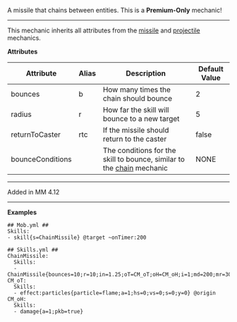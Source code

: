 A missile that chains between entities. This is a **Premium-Only** mechanic!

---

This mechanic inherits all attributes from the [missile](/skills/mechanics/missile) and [projectile](/skills/mechanics/projectile) mechanics.

**Attributes**

| Attribute | Alias | Description | Default Value |
| --------- | ----- | ----------- | ------------- |
| bounces   | b | How many times the chain should bounce | 2 |
| radius| r | How far the skill will bounce to a new target | 5 |
| returnToCaster | rtc | If the missile should return to the caster | false | 
| bounceConditions | | The conditions for the skill to bounce, similar to the [chain](/skills/mechanics/chain) mechanic | NONE | 

---

Added in MM 4.12

---

**Examples**

```
## Mob.yml ##
Skills:
- skill{s=ChainMissile} @target ~onTimer:200

## Skills.yml ##
ChainMissile:
  Skills:
  - ChainMissile{bounces=10;r=10;in=1.25;oT=CM_oT;oH=CM_oH;i=1;md=200;mr=30;v=5;hnp=true;hp=true;hR=1;vR=1;sB=False;sE=false;tyo=1;hs=true;hfs=1}
CM_oT:
  Skills:
  - effect:particles{particle=flame;a=1;hs=0;vs=0;s=0;y=0} @origin
CM_oH:
  Skills:
  - damage{a=1;pkb=true}
```